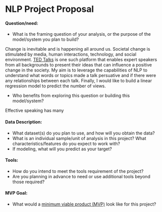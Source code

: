 # NLP Project Proposal

#### Question/need:
* What is the framing question of your analysis, or the purpose of the model/system you plan to build? 

Change is inevitable and is happening all around us. Societal change is stimulated by media, human interactions, technology, and social environment. 
[TED Talks](https://www.ted.com/talks) is one such platform that enables expert speakers from all backgrounds to present their ideas that can influence a positive change in the society. My aim is to leverage the capabilities of NLP to understand what words or topics made a talk persuative and if there were any relationships between each talk. Finally, I would like to build a linear regression model to predict the number of views.      


* Who benefits from exploring this question or building this model/system?

Effective speaking has many 

#### Data Description:
* What dataset(s) do you plan to use, and how will you obtain the data?
* What is an individual sample/unit of analysis in this project? What characteristics/features do you expect to work with? 
* If modeling, what will you predict as your target?

#### Tools:
* How do you intend to meet the tools requirement of the project? 
* Are you planning in advance to need or use additional tools beyond those required?

#### MVP Goal:
* What would a [minimum viable product (MVP)](./mvp.md) look like for this project?
